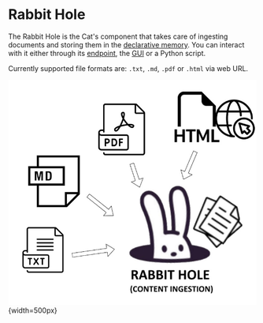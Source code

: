 # Rabbit Hole

The Rabbit Hole is the Cat's component that takes care of ingesting documents and storing them in the [declarative memory](../memory/long_term_memory.md).
You can interact with it either through its [endpoint](../../technical/basics/basics.md), the [GUI](../../technical/basics/admin/admin-interface.md) or a Python script.

Currently supported file formats are: `.txt`, `.md`, `.pdf` or `.html` via web URL.

![Schema of the Cheshire Cat components](../../assets/img/diagrams/rabbithole.jpg){width=500px}